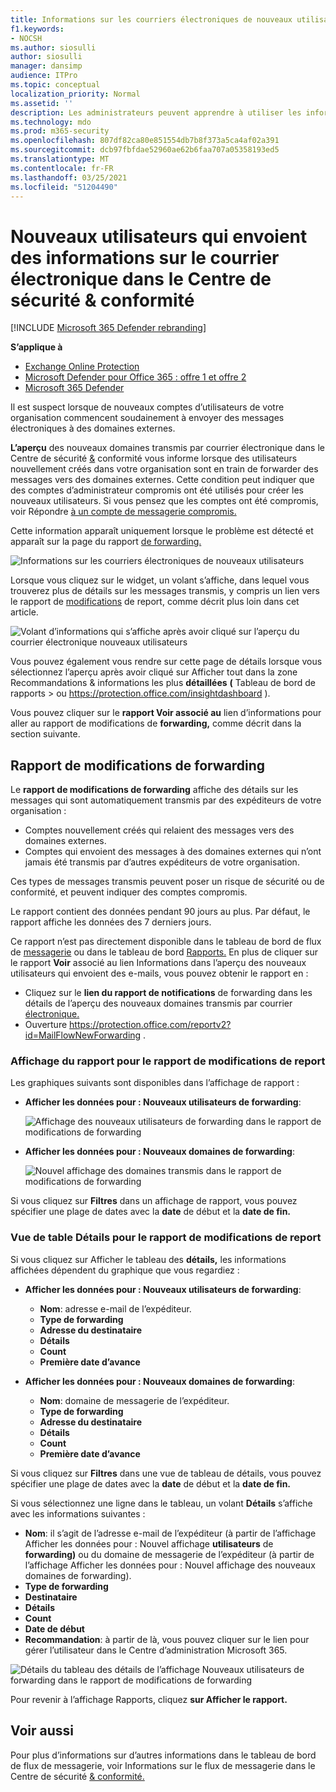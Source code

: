 ```yaml
---
title: Informations sur les courriers électroniques de nouveaux utilisateurs
f1.keywords:
- NOCSH
ms.author: siosulli
author: siosulli
manager: dansimp
audience: ITPro
ms.topic: conceptual
localization_priority: Normal
ms.assetid: ''
description: Les administrateurs peuvent apprendre à utiliser les informations sur les nouveaux utilisateurs qui envoient des courriers électroniques dans le Centre de sécurité & conformité pour examiner quand les utilisateurs de leur organisation envoient des messages à de nouveaux domaines.
ms.technology: mdo
ms.prod: m365-security
ms.openlocfilehash: 807df82ca80e851554db7b8f373a5ca4af02a391
ms.sourcegitcommit: dcb97fbfdae52960ae62b6faa707a05358193ed5
ms.translationtype: MT
ms.contentlocale: fr-FR
ms.lasthandoff: 03/25/2021
ms.locfileid: "51204490"
---
```

# <a name="new-users-forwarding-email-insight-in-the-security--compliance-center"></a>Nouveaux utilisateurs qui envoient des informations sur le courrier électronique dans le Centre de sécurité & conformité

[!INCLUDE [Microsoft 365 Defender rebranding](../includes/microsoft-defender-for-office.md)]

**S’applique à**
- [Exchange Online Protection](exchange-online-protection-overview.md)
- [Microsoft Defender pour Office 365 : offre 1 et offre 2](defender-for-office-365.md)
- [Microsoft 365 Defender](../defender/microsoft-365-defender.md)

Il est suspect lorsque de nouveaux comptes d’utilisateurs de votre organisation commencent soudainement à envoyer des messages électroniques à des domaines externes.

**L’aperçu** des nouveaux domaines transmis par courrier électronique dans le Centre de sécurité [&](https://protection.office.com) conformité vous informe lorsque des utilisateurs nouvellement créés dans votre organisation sont en train de forwarder des messages vers des domaines externes. Cette condition peut indiquer que des comptes d’administrateur compromis ont été utilisés pour créer les nouveaux utilisateurs. Si vous pensez que les comptes ont été compromis, voir Répondre [à un compte de messagerie compromis.](responding-to-a-compromised-email-account.md)

Cette information apparaît uniquement lorsque le problème est détecté et apparaît sur la page du rapport [de forwarding.](view-mail-flow-reports.md#forwarding-report)

![Informations sur les courriers électroniques de nouveaux utilisateurs](../../media/mfi-new-users-forwarding-email.png)

Lorsque vous cliquez sur le widget, un volant s’affiche, dans lequel vous trouverez plus de détails sur les messages transmis, y compris un lien vers le rapport de [modifications](#forwarding-modifications-report) de report, comme décrit plus loin dans cet article.

![Volant d’informations qui s’affiche après avoir cliqué sur l’aperçu du courrier électronique nouveaux utilisateurs](../../media/mfi-new-users-forwarding-email-details.png)

Vous pouvez également vous rendre sur cette page de  détails lorsque vous sélectionnez l’aperçu après avoir cliqué sur Afficher tout dans la zone Recommandations & informations les plus **détaillées** **(** Tableau de bord de rapports \>  ou <https://protection.office.com/insightdashboard> ).

Vous pouvez cliquer sur le **rapport Voir associé au** lien d’informations pour aller au rapport de modifications de **forwarding,** comme décrit dans la section suivante.

## <a name="forwarding-modifications-report"></a>Rapport de modifications de forwarding

Le **rapport de modifications de forwarding** affiche des détails sur les messages qui sont automatiquement transmis par des expéditeurs de votre organisation :

- Comptes nouvellement créés qui relaient des messages vers des domaines externes.
- Comptes qui envoient des messages à des domaines externes qui n’ont jamais été transmis par d’autres expéditeurs de votre organisation.

Ces types de messages transmis peuvent poser un risque de sécurité ou de conformité, et peuvent indiquer des comptes compromis.

Le rapport contient des données pendant 90 jours au plus. Par défaut, le rapport affiche les données des 7 derniers jours.

Ce rapport n’est pas directement disponible dans le tableau de bord de flux de [messagerie](mail-flow-insights-v2.md) ou dans le tableau de bord [Rapports.](view-mail-flow-reports.md) En plus de cliquer sur le rapport  **Voir** associé au lien Informations dans l’aperçu des nouveaux utilisateurs qui envoient des e-mails, vous pouvez obtenir le rapport en :

- Cliquez sur le **lien du rapport de notifications** de forwarding dans les détails de l’aperçu des nouveaux domaines transmis par courrier [électronique.](mfi-new-domains-being-forwarded-email.md)
- Ouverture <https://protection.office.com/reportv2?id=MailFlowNewForwarding> .

### <a name="report-view-for-the-forwarding-modifications-report"></a>Affichage du rapport pour le rapport de modifications de report

Les graphiques suivants sont disponibles dans l’affichage de rapport :

- **Afficher les données pour : Nouveaux utilisateurs de forwarding**:

  ![Affichage des nouveaux utilisateurs de forwarding dans le rapport de modifications de forwarding](../../media/forwarding-modifications-report-new-forwarding-users.png)

- **Afficher les données pour : Nouveaux domaines de forwarding**:

  ![Nouvel affichage des domaines transmis dans le rapport de modifications de forwarding](../../media/forwarding-modifications-report-new-forwarded-domains.png)

Si vous cliquez sur **Filtres** dans un affichage de rapport, vous pouvez spécifier une plage de dates avec la **date** de début et la **date de fin.**

### <a name="details-table-view-for-the-forwarding-modifications-report"></a>Vue de table Détails pour le rapport de modifications de report

Si vous cliquez sur Afficher le tableau des **détails,** les informations affichées dépendent du graphique que vous regardiez :

- **Afficher les données pour : Nouveaux utilisateurs de forwarding**:

  - **Nom**: adresse e-mail de l’expéditeur.
  - **Type de forwarding**
  - **Adresse du destinataire**
  - **Détails**
  - **Count**
  - **Première date d’avance**

- **Afficher les données pour : Nouveaux domaines de forwarding**:

  - **Nom**: domaine de messagerie de l’expéditeur.
  - **Type de forwarding**
  - **Adresse du destinataire**
  - **Détails**
  - **Count**
  - **Première date d’avance**

Si vous cliquez sur **Filtres** dans une vue de tableau de détails, vous pouvez spécifier une plage de dates avec la **date** de début et la **date de fin.**

Si vous sélectionnez une ligne dans le tableau, un volant **Détails** s’affiche avec les informations suivantes :

- **Nom**: il s’agit de l’adresse e-mail de l’expéditeur (à partir de l’affichage Afficher les données pour : Nouvel affichage **utilisateurs** de **forwarding)** ou du domaine de messagerie de l’expéditeur (à partir de l’affichage Afficher les données pour : Nouvel affichage des nouveaux domaines de forwarding).
- **Type de forwarding**
- **Destinataire**
- **Détails**
- **Count**
- **Date de début**
- **Recommandation**: à partir de là, vous pouvez cliquer sur le lien pour gérer l’utilisateur dans le Centre d’administration Microsoft 365.

![Détails du tableau des détails de l’affichage Nouveaux utilisateurs de forwarding dans le rapport de modifications de forwarding](../../media/mfi-forwarding-modifications-report-new-forwarding-users-view-details-table-details.png)

Pour revenir à l’affichage Rapports, cliquez **sur Afficher le rapport.**

## <a name="related-topics"></a>Voir aussi

Pour plus d’informations sur d’autres informations dans le tableau de bord de flux de messagerie, voir Informations sur le flux de messagerie dans le Centre de sécurité [& conformité.](mail-flow-insights-v2.md)
